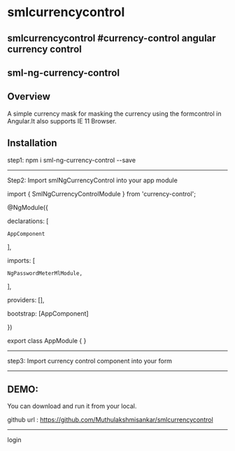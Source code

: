 # smlcurrencycontrol
smlcurrencycontrol
#currency-control
angular currency control
--------------------------------
sml-ng-currency-control
--------------------------------
Overview
--------
A simple currency mask for masking the currency using the formcontrol in Angular.It also supports IE 11 Browser.

Installation
------------
step1: npm i sml-ng-currency-control --save
_____________________________________________________
Step2: Import smlNgCurrencyControl into your app module

import { SmlNgCurrencyControlModule } from 'currency-control';

@NgModule({

  declarations: [
  
    AppComponent
    
  ],
  
  imports: [
  
    NgPasswordMeterMlModule,
   
  ],
  
  providers: [],
  
  bootstrap: [AppComponent]
  
})

export class AppModule { }

_____________________________________________________
step3: Import currency control component into your form

<sml-ng-currency-control></sml-ng-currency-control>
______________________________________________________

DEMO:
---------
You can download and run it from your local.

github url : https://github.com/Muthulakshmisankar/smlcurrencycontrol

_______________________________________________________________________________________
login



